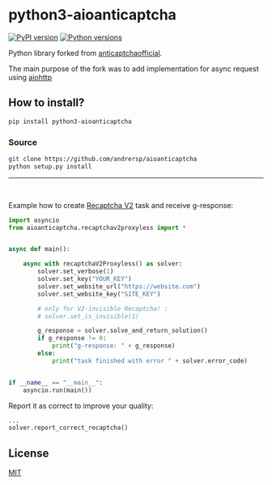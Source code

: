 # python3-aioanticaptcha


[![PyPI version](https://badge.fury.io/py/python3-aioanticaptcha.svg)](https://badge.fury.io/py/python3-anticaptcha)
[![Python versions](https://img.shields.io/pypi/pyversions/python3-aioanticaptcha.svg?logo=python&logoColor=FBE072)](https://badge.fury.io/py/python3-anticaptcha)

Python library forked from  [anticaptchaofficial](https://github.com/AdminAnticaptcha/anticaptcha-python).


The main purpose of the fork was to add implementation for async request using [aiohttp](https://docs.aiohttp.org/en/stable/)

## How to install?

```bash
pip install python3-aioanticaptcha
```

### Source
```bash
git clone https://github.com/andrersp/aioanticaptcha
python setup.py install
```
___

&nbsp;

Example how to create [Recaptcha V2](https://anti-captcha.com/apidoc/task-types/RecaptchaV2TaskProxyless) task and receive g-response:

```python
import asyncio
from aioanticaptcha.recaptchav2proxyless import *


async def main():

    async with recaptchaV2Proxyless() as solver:
        solver.set_verbose(1)
        solver.set_key("YOUR_KEY")
        solver.set_website_url("https://website.com")
        solver.set_website_key("SITE_KEY")

        # only for V2-invisible Recaptcha! :
        # solver.set_is_invisible(1)

        g_response = solver.solve_and_return_solution()
        if g_response != 0:
            print("g-response: " + g_response)
        else:
            print("task finished with error " + solver.error_code)


if __name__ == "__main__":
    asyncio.run(main())
```
Report it as correct to improve your quality:
```python
...
solver.report_correct_recaptcha()
```

License
-------

[MIT](https://choosealicense.com/licenses/mit/)